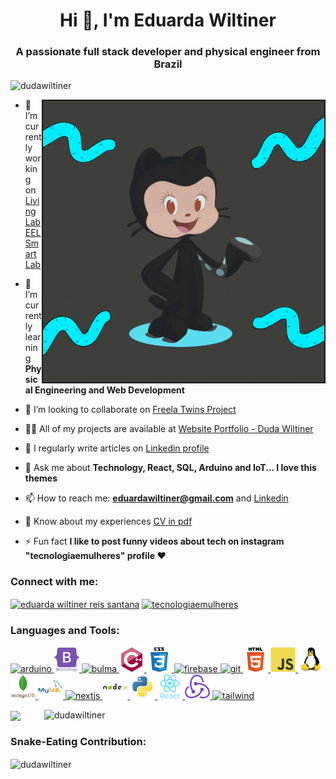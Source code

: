 <h1 align="center">Hi 👋, I'm Eduarda Wiltiner</h1>
<h3 align="center">A passionate full stack developer and physical engineer from Brazil</h3>

<p align="left"> <img src="https://komarev.com/ghpvc/?username=dudawiltiner&label=Profile%20views&color=0e75b6&style=flat" alt="dudawiltiner" /> </p>

<img src="./octocat.gif" align="right" alt="octocat" border="2px" width="450" height="450"/>

- 🔭 I’m currently working on [Living Lab EEL Smart Lab](https://eelsmartlab.vercel.app/)

- 🌱 I’m currently learning **Physical Engineering and Web Development**

- 👯 I’m looking to collaborate on [Freela Twins Project](https://github.com/FreelaTwins)

- 👨‍💻 All of my projects are available at [Website Portfolio - Duda Wiltiner](https://dudaportfolio.vercel.app/)

- 📝 I regularly write articles on [Linkedin profile](https://www.linkedin.com/in/eduardawiltiner/)

- 💬 Ask me about **Technology, React, SQL, Arduino and IoT... I love this themes**

- 📫 How to reach me: **eduardawiltiner@gmail.com** and [Linkedin](https://www.linkedin.com/in/eduardawiltiner/)

- 📄 Know about my experiences [CV in pdf](https://drive.google.com/file/d/1HS_tmeB2D97qBBFVHZxp4GEKyMSN3dvi/view?usp=sharing)

- ⚡ Fun fact **I like to post funny videos about tech on instagram "tecnologiaemulheres" profile ❤️**

<h3 align="left">Connect with me:</h3>
<p align="left">
<a href="https://linkedin.com/in/eduarda wiltiner reis santana" target="blank"><img align="center" src="https://raw.githubusercontent.com/rahuldkjain/github-profile-readme-generator/master/src/images/icons/Social/linked-in-alt.svg" alt="eduarda wiltiner reis santana" height="30" width="40" /></a>
<a href="https://instagram.com/dudatech_oficial?r=nametag" target="blank"><img align="center" src="https://raw.githubusercontent.com/rahuldkjain/github-profile-readme-generator/master/src/images/icons/Social/instagram.svg" alt="tecnologiaemulheres" height="30" width="40" /></a>
</p>

<h3 align="left">Languages and Tools:</h3>
<p align="left"> <a href="https://www.arduino.cc/" target="_blank"> <img src="https://cdn.worldvectorlogo.com/logos/arduino-1.svg" alt="arduino" width="40" height="40"/> </a> <a href="https://getbootstrap.com" target="_blank"> <img src="https://raw.githubusercontent.com/devicons/devicon/master/icons/bootstrap/bootstrap-plain-wordmark.svg" alt="bootstrap" width="40" height="40"/> </a> <a href="https://bulma.io/" target="_blank"> <img src="https://raw.githubusercontent.com/gilbarbara/logos/804dc257b59e144eaca5bc6ffd16949752c6f789/logos/bulma.svg" alt="bulma" width="40" height="40"/> </a> <a href="https://www.w3schools.com/cpp/" target="_blank"> <img src="https://raw.githubusercontent.com/devicons/devicon/master/icons/cplusplus/cplusplus-original.svg" alt="cplusplus" width="40" height="40"/> </a> <a href="https://www.w3schools.com/css/" target="_blank"> <img src="https://raw.githubusercontent.com/devicons/devicon/master/icons/css3/css3-original-wordmark.svg" alt="css3" width="40" height="40"/> </a> <a href="https://firebase.google.com/" target="_blank"> <img src="https://www.vectorlogo.zone/logos/firebase/firebase-icon.svg" alt="firebase" width="40" height="40"/> </a> <a href="https://git-scm.com/" target="_blank"> <img src="https://www.vectorlogo.zone/logos/git-scm/git-scm-icon.svg" alt="git" width="40" height="40"/> </a> <a href="https://www.w3.org/html/" target="_blank"> <img src="https://raw.githubusercontent.com/devicons/devicon/master/icons/html5/html5-original-wordmark.svg" alt="html5" width="40" height="40"/> </a> <a href="https://developer.mozilla.org/en-US/docs/Web/JavaScript" target="_blank"> <img src="https://raw.githubusercontent.com/devicons/devicon/master/icons/javascript/javascript-original.svg" alt="javascript" width="40" height="40"/> </a> <a href="https://www.linux.org/" target="_blank"> <img src="https://raw.githubusercontent.com/devicons/devicon/master/icons/linux/linux-original.svg" alt="linux" width="40" height="40"/> </a> <a href="https://www.mongodb.com/" target="_blank"> <img src="https://raw.githubusercontent.com/devicons/devicon/master/icons/mongodb/mongodb-original-wordmark.svg" alt="mongodb" width="40" height="40"/> </a> <a href="https://www.mysql.com/" target="_blank"> <img src="https://raw.githubusercontent.com/devicons/devicon/master/icons/mysql/mysql-original-wordmark.svg" alt="mysql" width="40" height="40"/> </a> <a href="https://nextjs.org/" target="_blank"> <img src="https://cdn.worldvectorlogo.com/logos/nextjs-3.svg" alt="nextjs" width="40" height="40"/> </a> <a href="https://nodejs.org" target="_blank"> <img src="https://raw.githubusercontent.com/devicons/devicon/master/icons/nodejs/nodejs-original-wordmark.svg" alt="nodejs" width="40" height="40"/> </a> <a href="https://www.python.org" target="_blank"> <img src="https://raw.githubusercontent.com/devicons/devicon/master/icons/python/python-original.svg" alt="python" width="40" height="40"/> </a> <a href="https://reactjs.org/" target="_blank"> <img src="https://raw.githubusercontent.com/devicons/devicon/master/icons/react/react-original-wordmark.svg" alt="react" width="40" height="40"/> </a> <a href="https://redux.js.org" target="_blank"> <img src="https://raw.githubusercontent.com/devicons/devicon/master/icons/redux/redux-original.svg" alt="redux" width="40" height="40"/> </a> <a href="https://tailwindcss.com/" target="_blank"> <img src="https://www.vectorlogo.zone/logos/tailwindcss/tailwindcss-icon.svg" alt="tailwind" width="40" height="40"/> </a> </p>

<div>
  <a href="https://github.com/anuraghazra/github-readme-stats">
    <img align="center" src="https://github-readme-stats.vercel.app/api/top-langs?username=dudawiltiner&show_icons=true&locale=en&layout=compact&theme=radical" />
  </a>
  <a href="https://github.com/anuraghazra/convoychat">
    <img align="right" width="450px" src="https://github-readme-stats.vercel.app/api?username=dudawiltiner&show_icons=true&locale=en&theme=radical" alt="dudawiltiner" />
  </a>
</div>

<h3 align="left">Snake-Eating Contribution:</h3>
<p><img align="center" src="https://github.com/dudawiltiner/dudawiltiner/blob/output/github-contribution-grid-snake.svg" alt="dudawiltiner" /></p>
